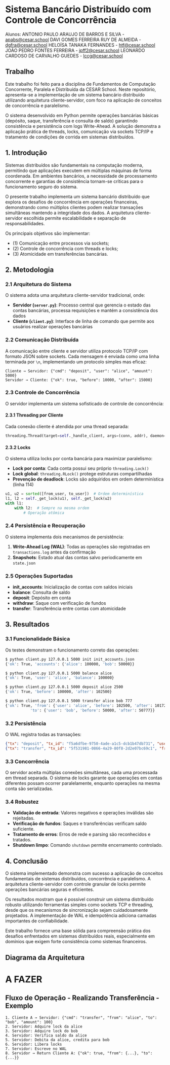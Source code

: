 # Sistema Bancário Distribuído com Controle de Concorrência

Alunos:
ANTONIO PAULO ARAUJO DE BARROS E SILVA - apabs@cesar.school
DAVI GOMES FERREIRA RUY DE ALMEIDA - dgfra@cesar.school
HELOÍSA TANAKA FERNANDES - htf@cesar.school
JOÃO PEDRO FONTES FERREIRA - jpff2@cesar.school
LEONARDO CARDOSO DE CARVALHO GUEDES - lccg@cesar.school

## Trabalho

Este trabalho foi feito para a disciplina de Fundamentos de Computação Concorrente, Paralela e Distribuída da CESAR School. Neste repositório, apresenta-se a implementação de um sistema bancário distribuído utilizando arquitetura cliente-servidor, com foco na aplicação de conceitos de concorrência e paralelismo.

O sistema desenvolvido em Python permite operações bancárias básicas (depósito, saque, transferência e consulta de saldo) garantindo consistência e persistência com logs Write-Ahead. A solução demonstra a aplicação prática de threads, locks, comunicação via sockets TCP/IP e tratamento de condições de corrida em sistemas distribuídos.

## 1. Introdução

Sistemas distribuídos são fundamentais na computação moderna, permitindo que aplicações executem em múltiplas máquinas de forma coordenada. Em ambientes bancários, a necessidade de processamento concorrente e garantias de consistência tornam-se críticas para o funcionamento seguro do sistema.

O presente trabalho implementa um sistema bancário distribuído que explora os desafios de concorrência em operações financeiras, demonstrando como múltiplos clientes podem realizar transações simultâneas mantendo a integridade dos dados. A arquitetura cliente-servidor escolhida permite escalabilidade e separação de responsabilidades.

Os principais objetivos são implementar:

- (1) Comunicação entre processos via sockets;
- (2) Controle de concorrência com threads e locks;
- (3) Atomicidade em transferências bancárias.

## 2. Metodologia

### 2.1 Arquitetura do Sistema

O sistema adota uma arquitetura cliente-servidor tradicional, onde:

- **Servidor (`server.py`)**: Processo central que gerencia o estado das contas bancárias, processa requisições e mantém a consistência dos dados
- **Cliente (`client.py`)**: Interface de linha de comando que permite aos usuários realizar operações bancárias

### 2.2 Comunicação Distribuída

A comunicação entre cliente e servidor utiliza protocolo TCP/IP com formato JSON sobre sockets. Cada mensagem é enviada como uma linha terminada por `\n`, implementando um protocolo simples mas eficaz:

```
Cliente → Servidor: {"cmd": "deposit", "user": "alice", "amount": 5000}
Servidor → Cliente: {"ok": true, "before": 10000, "after": 15000}
```

### 2.3 Controle de Concorrência

O servidor implementa um sistema sofisticado de controle de concorrência:

#### 2.3.1 Threading por Cliente

Cada conexão cliente é atendida por uma thread separada:

```python
threading.Thread(target=self._handle_client, args=(conn, addr), daemon=True).start()
```

#### 2.3.2 Locks

O sistema utiliza locks por conta bancária para maximizar paralelismo:

- **Lock por conta**: Cada conta possui seu próprio `threading.Lock()`
- **Lock global**: `threading.RLock()` protege estruturas compartilhadas
- **Prevenção de deadlock**: Locks são adquiridos em ordem determinística (linha 114)

```python
u1, u2 = sorted([from_user, to_user])  # Ordem determinística
l1, l2 = self._get_lock(u1), self._get_lock(u2)
with l1:
    with l2:  # Sempre na mesma ordem
        # Operação atômica
```

### 2.4 Persistência e Recuperação

O sistema implementa dois mecanismos de persistência:

1. **Write-Ahead Log (WAL)**: Todas as operações são registradas em `transactions.log` antes da confirmação
2. **Snapshots**: Estado atual das contas salvo periodicamente em `state.json`

### 2.5 Operações Suportadas

- **init_accounts**: Inicialização de contas com saldos iniciais
- **balance**: Consulta de saldo
- **deposit**: Depósito em conta
- **withdraw**: Saque com verificação de fundos
- **transfer**: Transferência entre contas com atomicidade

## 3. Resultados

### 3.1 Funcionalidade Básica

Os testes demonstram o funcionamento correto das operações:

```bash
$ python client.py 127.0.0.1 5000 init init_accounts.json
{'ok': True, 'accounts': {'alice': 100000, 'bob': 50000}}

$ python client.py 127.0.0.1 5000 balance alice
{'ok': True, 'user': 'alice', 'balance': 100000}

$ python client.py 127.0.0.1 5000 deposit alice 2500
{'ok': True, 'before': 100000, 'after': 102500}

$ python client.py 127.0.0.1 5000 transfer alice bob 777
{'ok': True, 'from': {'user': 'alice', 'before': 102500, 'after': 101723},
           'to': {'user': 'bob', 'before': 50000, 'after': 50777}}
```

### 3.2 Persistência

O WAL registra todas as transações:

```json
{"tx": "deposit", "tx_id": "f5a6dfbe-9750-4ade-a1c5-dcb1b47db731", "user": "alice", "amount": 2500, "after": 102500}
{"tx": "transfer", "tx_id": "5f531981-0866-4a29-80f8-2d2e07bc69c1", "from": "alice", "to": "bob", "amount": 777, "after_from": 101723, "after_to": 50777}
```

### 3.3 Concorrência

O servidor aceita múltiplas conexões simultâneas, cada uma processada em thread separada. O sistema de locks garante que operações em contas diferentes possam ocorrer paralelamente, enquanto operações na mesma conta são serializadas.

### 3.4 Robustez

- **Validação de entrada**: Valores negativos e operações inválidas são rejeitadas.
- **Verificação de fundos**: Saques e transferências verificam saldo suficiente.
- **Tratamento de erros**: Erros de rede e parsing são reconhecidos e tratados.
- **Shutdown limpo**: Comando `shutdown` permite encerramento controlado.

## 4. Conclusão

O sistema implementado demonstra com sucesso a aplicação de conceitos fundamentais de sistemas distribuídos, concorrência e paralelismo. A arquitetura cliente-servidor com controle granular de locks permite operações bancárias seguras e eficientes.

Os resultados mostram que é possível construir um sistema distribuído robusto utilizando ferramentas simples como sockets TCP e threading, desde que os mecanismos de sincronização sejam cuidadosamente projetados. A implementação de WAL e idempotência adiciona camadas importantes de confiabilidade.

Este trabalho fornece uma base sólida para compreensão prática dos desafios enfrentados em sistemas distribuídos reais, especialmente em domínios que exigem forte consistência como sistemas financeiros.

## Diagrama da Arquitetura

# A FAZER

## Fluxo de Operação - Realizando Transferência - Exemplo

```
1. Cliente A → Servidor: {"cmd": "transfer", "from": "alice", "to": "bob", "amount": 100}
2. Servidor: Adquire lock da alice
3. Servidor: Adquire lock do bob
4. Servidor: Verifica saldo da alice
5. Servidor: Debita da alice, credita para bob
6. Servidor: Libera locks
7. Servidor: Escreve no WAL
8. Servidor → Return Cliente A: {"ok": true, "from": {...}, "to": {...}}
```
